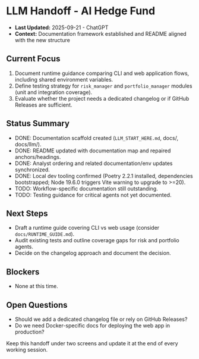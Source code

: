 ﻿# LLM Handoff - AI Hedge Fund

- **Last Updated:** 2025-09-21 - ChatGPT
- **Context:** Documentation framework established and README aligned with the new structure

## Current Focus

1. Document runtime guidance comparing CLI and web application flows, including shared environment variables.
2. Define testing strategy for `risk_manager` and `portfolio_manager` modules (unit and integration coverage).
3. Evaluate whether the project needs a dedicated changelog or if GitHub Releases are sufficient.

## Status Summary

- DONE: Documentation scaffold created (`LLM_START_HERE.md`, docs/, docs/llm/).
- DONE: README updated with documentation map and repaired anchors/headings.
- DONE: Analyst ordering and related documentation/env updates synchronized.
- DONE: Local dev tooling confirmed (Poetry 2.2.1 installed, dependencies bootstrapped; Node 19.6.0 triggers Vite warning to upgrade to >=20).
- TODO: Workflow-specific documentation still outstanding.
- TODO: Testing guidance for critical agents not yet documented.

## Next Steps

- Draft a runtime guide covering CLI vs web usage (consider `docs/RUNTIME_GUIDE.md`).
- Audit existing tests and outline coverage gaps for risk and portfolio agents.
- Decide on the changelog approach and document the decision.

## Blockers

- None at this time.

## Open Questions

- Should we add a dedicated changelog file or rely on GitHub Releases?
- Do we need Docker-specific docs for deploying the web app in production?

Keep this handoff under two screens and update it at the end of every working session.

